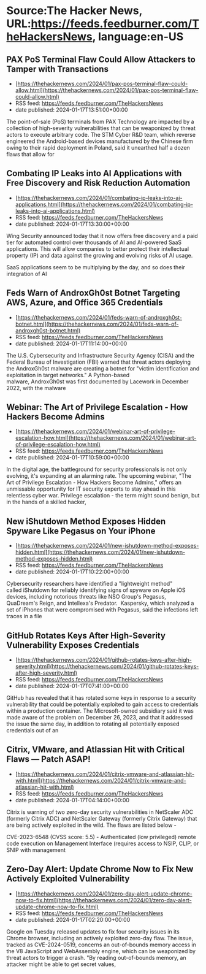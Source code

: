 # Source:The Hacker News, URL:https://feeds.feedburner.com/TheHackersNews, language:en-US

## PAX PoS Terminal Flaw Could Allow Attackers to Tamper with Transactions
 - [https://thehackernews.com/2024/01/pax-pos-terminal-flaw-could-allow.html](https://thehackernews.com/2024/01/pax-pos-terminal-flaw-could-allow.html)
 - RSS feed: https://feeds.feedburner.com/TheHackersNews
 - date published: 2024-01-17T13:51:00+00:00

The point-of-sale (PoS) terminals from PAX Technology are impacted by a collection of high-severity vulnerabilities that can be weaponized by threat actors to execute arbitrary code.
The STM Cyber R&amp;D team, which reverse engineered the Android-based devices manufactured by the Chinese firm owing to their rapid deployment in Poland, said it unearthed half a dozen flaws that allow for

## Combating IP Leaks into AI Applications with Free Discovery and Risk Reduction Automation
 - [https://thehackernews.com/2024/01/combating-ip-leaks-into-ai-applications.html](https://thehackernews.com/2024/01/combating-ip-leaks-into-ai-applications.html)
 - RSS feed: https://feeds.feedburner.com/TheHackersNews
 - date published: 2024-01-17T13:30:00+00:00

Wing Security announced today that it now offers&nbsp;free discovery and a paid tier for automated control&nbsp;over thousands of AI and AI-powered SaaS applications. This will allow companies to better protect their intellectual property (IP) and data against the growing and evolving risks of AI usage.

SaaS applications seem to be multiplying by the day, and so does their integration of AI

## Feds Warn of AndroxGh0st Botnet Targeting AWS, Azure, and Office 365 Credentials
 - [https://thehackernews.com/2024/01/feds-warn-of-androxgh0st-botnet.html](https://thehackernews.com/2024/01/feds-warn-of-androxgh0st-botnet.html)
 - RSS feed: https://feeds.feedburner.com/TheHackersNews
 - date published: 2024-01-17T11:14:00+00:00

The U.S. Cybersecurity and Infrastructure Security Agency (CISA) and the Federal Bureau of Investigation (FBI)&nbsp;warned&nbsp;that threat actors deploying the&nbsp;AndroxGh0st&nbsp;malware are creating a botnet for "victim identification and exploitation in target networks."
A Python-based malware,&nbsp;AndroxGh0st&nbsp;was first documented by Lacework in December 2022, with the malware

## Webinar: The Art of Privilege Escalation - How Hackers Become Admins
 - [https://thehackernews.com/2024/01/webinar-art-of-privilege-escalation-how.html](https://thehackernews.com/2024/01/webinar-art-of-privilege-escalation-how.html)
 - RSS feed: https://feeds.feedburner.com/TheHackersNews
 - date published: 2024-01-17T10:59:00+00:00

In the digital age, the battleground for security professionals is not only evolving, it's expanding at an alarming rate. The upcoming webinar, "The Art of Privilege Escalation - How Hackers Become Admins," offers an unmissable opportunity for IT security experts to stay ahead in this relentless cyber war.
Privilege escalation - the term might sound benign, but in the hands of a skilled hacker,

## New iShutdown Method Exposes Hidden Spyware Like Pegasus on Your iPhone
 - [https://thehackernews.com/2024/01/new-ishutdown-method-exposes-hidden.html](https://thehackernews.com/2024/01/new-ishutdown-method-exposes-hidden.html)
 - RSS feed: https://feeds.feedburner.com/TheHackersNews
 - date published: 2024-01-17T10:22:00+00:00

Cybersecurity researchers have identified a "lightweight method" called&nbsp;iShutdown&nbsp;for reliably identifying signs of spyware on Apple iOS devices, including notorious threats like NSO Group's&nbsp;Pegasus, QuaDream's&nbsp;Reign, and Intellexa's&nbsp;Predator.&nbsp;
Kaspersky, which analyzed a set of iPhones that were compromised with Pegasus, said the infections left traces in a file

## GitHub Rotates Keys After High-Severity Vulnerability Exposes Credentials
 - [https://thehackernews.com/2024/01/github-rotates-keys-after-high-severity.html](https://thehackernews.com/2024/01/github-rotates-keys-after-high-severity.html)
 - RSS feed: https://feeds.feedburner.com/TheHackersNews
 - date published: 2024-01-17T07:41:00+00:00

GitHub has revealed that it has rotated some keys in response to a security vulnerability that could be potentially exploited to gain access to credentials within a production container.
The Microsoft-owned subsidiary said it was made aware of the problem on December 26, 2023, and that it addressed the issue the same day, in addition to rotating all potentially exposed credentials out of an

## Citrix, VMware, and Atlassian Hit with Critical Flaws — Patch ASAP!
 - [https://thehackernews.com/2024/01/citrix-vmware-and-atlassian-hit-with.html](https://thehackernews.com/2024/01/citrix-vmware-and-atlassian-hit-with.html)
 - RSS feed: https://feeds.feedburner.com/TheHackersNews
 - date published: 2024-01-17T04:14:00+00:00

Citrix is warning of two zero-day security vulnerabilities in NetScaler ADC (formerly Citrix ADC) and NetScaler Gateway (formerly Citrix Gateway) that are being actively exploited in the wild.
The flaws are listed below -

CVE-2023-6548 (CVSS score: 5.5) - Authenticated (low privileged) remote code execution on Management Interface (requires access to NSIP, CLIP, or SNIP with management

## Zero-Day Alert: Update Chrome Now to Fix New Actively Exploited Vulnerability
 - [https://thehackernews.com/2024/01/zero-day-alert-update-chrome-now-to-fix.html](https://thehackernews.com/2024/01/zero-day-alert-update-chrome-now-to-fix.html)
 - RSS feed: https://feeds.feedburner.com/TheHackersNews
 - date published: 2024-01-17T02:20:00+00:00

Google on Tuesday released updates to fix four security issues in its Chrome browser, including an actively exploited zero-day flaw.
The issue, tracked as CVE-2024-0519, concerns an out-of-bounds memory access in the V8 JavaScript and WebAssembly engine, which can be weaponized by threat actors to trigger a crash.
"By reading out-of-bounds memory, an attacker might be able to get secret values,

